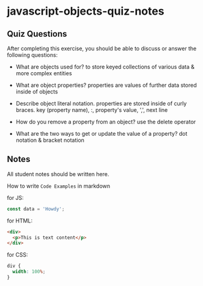 # javascript-objects-quiz-notes

## Quiz Questions

After completing this exercise, you should be able to discuss or answer the following questions:

- What are objects used for?
  to store keyed collections of various data & more complex entities

- What are object properties?
  properties are values of further data stored inside of objects

- Describe object literal notation.
  properties are stored inside of curly braces. key (property name), :, property's value, ',', next line

- How do you remove a property from an object?
  use the delete operator

- What are the two ways to get or update the value of a property?
  dot notation & bracket notation

## Notes

All student notes should be written here.

How to write `Code Examples` in markdown

for JS:

```javascript
const data = 'Howdy';
```

for HTML:

```html
<div>
  <p>This is text content</p>
</div>
```

for CSS:

```css
div {
  width: 100%;
}
```
